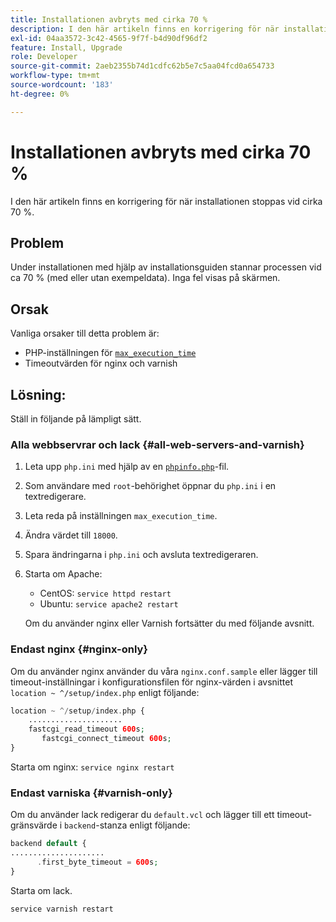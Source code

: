 ```yaml
---
title: Installationen avbryts med cirka 70 %
description: I den här artikeln finns en korrigering för när installationen stoppas vid cirka 70 %.
exl-id: 04aa3572-3c42-4565-9f7f-b4d90df96df2
feature: Install, Upgrade
role: Developer
source-git-commit: 2aeb2355b74d1cdfc62b5e7c5aa04fcd0a654733
workflow-type: tm+mt
source-wordcount: '183'
ht-degree: 0%

---
```


# Installationen avbryts med cirka 70 %

I den här artikeln finns en korrigering för när installationen stoppas vid cirka 70 %.

## Problem

Under installationen med hjälp av installationsguiden stannar processen vid ca 70 % (med eller utan exempeldata). Inga fel visas på skärmen.

## Orsak

Vanliga orsaker till detta problem är:

* PHP-inställningen för [`max_execution_time`](http://php.net/manual/en/info.configuration.php#ini.max-execution-time)
* Timeoutvärden för nginx och varnish

## Lösning:

Ställ in följande på lämpligt sätt.

### Alla webbservrar och lack {#all-web-servers-and-varnish}

1. Leta upp `php.ini` med hjälp av en [`phpinfo.php`](https://experienceleague.adobe.com/sv/docs/commerce-operations/installation-guide/prerequisites/optional-software)-fil.
1. Som användare med `root`-behörighet öppnar du `php.ini` i en textredigerare.
1. Leta reda på inställningen `max_execution_time`.
1. Ändra värdet till `18000`.
1. Spara ändringarna i `php.ini` och avsluta textredigeraren.
1. Starta om Apache:

   * CentOS: `service httpd restart`
   * Ubuntu: `service apache2 restart`

   Om du använder nginx eller Varnish fortsätter du med följande avsnitt.

### Endast nginx {#nginx-only}

Om du använder nginx använder du våra `nginx.conf.sample` eller lägger till timeout-inställningar i konfigurationsfilen för nginx-värden i avsnittet `location ~ ^/setup/index.php` enligt följande:

```php
location ~ ^/setup/index.php {
    .....................
    fastcgi_read_timeout 600s;
       fastcgi_connect_timeout 600s;
}
```

Starta om nginx: `service nginx restart`

### Endast varniska {#varnish-only}

Om du använder lack redigerar du `default.vcl` och lägger till ett timeout-gränsvärde i `backend`-stanza enligt följande:

```php
backend default {
.....................
      .first_byte_timeout = 600s;
}
```

Starta om lack.

```php
service varnish restart
```
